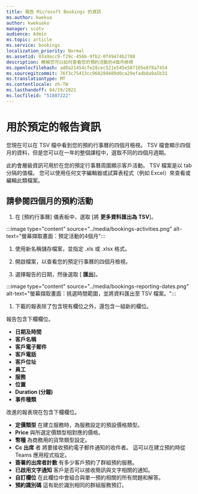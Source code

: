 ```yaml
---
title: 報告 Microsoft Bookings 的資訊
ms.author: kwekua
author: kwekuako
manager: scotv
audience: Admin
ms.topic: article
ms.service: bookings
localization_priority: Normal
ms.assetid: 03a9acc9-f29c-456b-9fb2-0f49474b2708
description: 瞭解您可以如何查看您的預約活動的4個月檢視
ms.openlocfilehash: ad0a21454cfe28cec521e545e587105e8f8a7454
ms.sourcegitcommit: 76f3c75413cc960289489d0ca29efadb8a9a5b31
ms.translationtype: MT
ms.contentlocale: zh-TW
ms.lasthandoff: 04/19/2021
ms.locfileid: "51887222"
---
```

# <a name="reporting-info-for-bookings"></a>用於預定的報告資訊

您現在可以在 TSV 檔中看到您的預約行事曆的四個月檢視。 TSV 檔會顯示四個月的資料，但是您可以在一年的整個課程中，選取不同的四個月週期。

此約會層級資訊可用於在您的預定行事曆周圍顯示客戶活動。 TSV 檔案是以 tab 分隔的值檔。 您可以使用任何文字編輯器或試算表程式（例如 Excel）來查看或編輯此類檔案。

## <a name="see-four-months-of-booking-activity"></a>請參閱四個月的預約活動

1. 在 [預約行事曆] 儀表板中，選取 [將 **更多資料匯出為 TSV**]。

:::image type="content" source="../media/bookings-activities.png" alt-text="螢幕擷取畫面：預定活動的4個月":::

1. 使用新名稱儲存檔案，並指定 .xls 或 .xlsx 格式。

1. 開啟檔案，以查看您的預定行事曆的四個月檢視。

1. 選擇報告的日期，然後選取 [ **匯出**]。

:::image type="content" source="../media/bookings-reporting-dates.png" alt-text="螢幕擷取畫面：挑選時間範圍，並將資料匯出至 TSV 檔案。":::

1. 下載的報表除了包含現有欄位之外，還包含一組新的欄位。

報告包含下欄欄位。

 - **日期及時間**
- **客戶名稱**
- **客戶電子郵件**
- **客戶電話**
- **客戶位址**
- **員工**
- **服務**
- **位置**
- **Duration (分鐘)**
- **事件種類**

改進的報表現在包含下欄欄位。

- **定價類型**   在建立服務時，為服務設定的預設價格類型。
- **Price**   與所選定價類型相對應的價格。
- **幣種**   為商務用的貨幣類型設定。
- **Cc 出席**   者  將要接收預約電子郵件通知的收件者。 這可以在建立預約時從 Teams 應用程式指定。
- **簽署的出席者計數**   有多少客戶預約了群組預約服務。
- **已啟用文字通知**  客戶是否可以接收簡訊與文字相關的通知。
- **自訂欄位**   在此欄位中會組合與單一預約相關的所有問題和解答。
- **預約識別碼**   這有助於識別相同的群組服務預訂。
